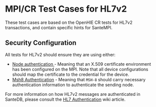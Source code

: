 # MPI/CR Test Cases for HL7v2

These test cases are based on the OpenHIE CR tests for HL7v2 transactions, and contain specific hints for SanteMPI.

## Security Configuration

All tests for HL7v2 should ensure they are using either:

* [Node authentication ](../../../../../developers/service-apis/administration-management-interface-ami/hl7-authentication.md#node-authentication-using-x-509-certificates)- Meaning that an X.509 certificate environment has been configured on the MPI. Note that all device configurations should map the certificate to the credential for the device.
* [Msh8 Authentication](../../../../../developers/service-apis/administration-management-interface-ami/hl7-authentication.md#msh-8-authentication) - Meaning that `MSH-8` should carry necessary authentication information to authenticate the sending node.

For more information on how HL7v2 messages are authenticated in SanteDB, please consult the [HL7 Authentication](../../../../../developers/service-apis/administration-management-interface-ami/hl7-authentication.md) wiki article.

